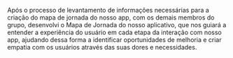 Após o processo de levantamento de informações necessárias para a criação do mapa de jornada do nosso app, com os demais membros do grupo, desenvolvi o Mapa de Jornada do nosso aplicativo, que nos guiará a entender a experiência do usuário em cada etapa da interação com nosso app, ajudando dessa forma a  identificar oportunidades de melhoria e criar empatia com os usuários através das suas dores e necessidades.
